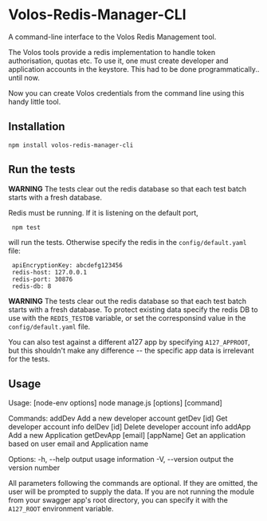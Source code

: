 # Volos-Redis-Manager-CLI

A command-line interface to the Volos Redis Management tool.

The Volos tools provide a redis implementation to handle token authorisation, quotas etc. To use it, one must create
developer and application accounts in the keystore. This had to be done programmatically.. until now. 

Now you can create Volos credentials from the command line using this handy little tool.

## Installation

    npm install volos-redis-manager-cli
    
## Run the tests

**WARNING** The tests clear out the redis database so that each test batch starts with a fresh database.

Redis must be running. If it is listening on the default port,
     
     npm test
     
will run the tests. Otherwise specify the redis in the `config/default.yaml` file:
     
     apiEncryptionKey: abcdefg123456
     redis-host: 127.0.0.1
     redis-port: 30876
     redis-db: 8

**WARNING** The tests clear out the redis database so that each test batch starts with a fresh database. To protect existing
data specify the redis DB to use with the `REDIS_TESTDB` variable, or set the corresponsind value in the `config/default.yaml` file.

You can also test against a different a127 app by specifying `A127_APPROOT`, but this shouldn't make any difference -- the 
specific app data is irrelevant for the tests.

## Usage

Usage: [node-env options] node manage.js [options] [command]

  Commands:
    addDev                       Add a new developer account
    getDev [id]                  Get developer account info
    delDev [id]                  Delete developer account info
    addApp                       Add a new Application
    getDevApp [email] [appName]  Get an application based on user email and Application name

  Options:
    -h, --help     output usage information
    -V, --version  output the version number

All parameters following the commands are optional. If they are omitted, the user will be prompted to supply the data.
If you are not running the module from your swagger app's root directory, you can specify it with the `A127_ROOT` environment
variable.

